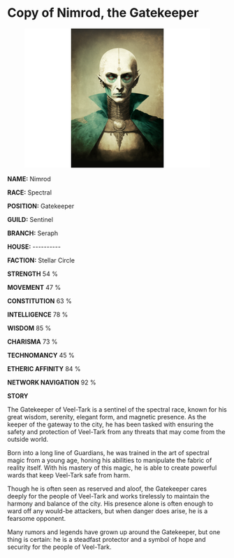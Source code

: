 # Copy of Nimrod, the Gatekeeper

<figure><img src="../../.gitbook/assets/Nimrod, the Gatekeeper.png" alt=""><figcaption></figcaption></figure>

**NAME:**                                    Nimrod

**RACE:**                                      Spectral

**POSITION:**                              Gatekeeper



**GUILD:**                                       Sentinel

**BRANCH:**                                   Seraph

**HOUSE:**                                    ----------



**FACTION:**                                  Stellar Circle



**STRENGTH**                                54 %     &#x20;

**MOVEMENT**                             47 %

**CONSTITUTION**                      63 %



**INTELLIGENCE**                          78 %

**WISDOM**                                   85 %

**CHARISMA**                               73 %



**TECHNOMANCY**                     45 %                   &#x20;

**ETHERIC AFFINITY**                 84 %

**NETWORK NAVIGATION**          92 %



**STORY**

The Gatekeeper of Veel-Tark is a sentinel of the spectral race, known for his great wisdom, serenity, elegant form, and magnetic presence. As the keeper of the gateway to the city, he has been tasked with ensuring the safety and protection of Veel-Tark from any threats that may come from the outside world.

Born into a long line of Guardians, he was trained in the art of spectral magic from a young age, honing his abilities to manipulate the fabric of reality itself. With his mastery of this magic, he is able to create powerful wards that keep Veel-Tark safe from harm.

Though he is often seen as reserved and aloof, the Gatekeeper cares deeply for the people of Veel-Tark and works tirelessly to maintain the harmony and balance of the city. His presence alone is often enough to ward off any would-be attackers, but when danger does arise, he is a fearsome opponent.

Many rumors and legends have grown up around the Gatekeeper, but one thing is certain: he is a steadfast protector and a symbol of hope and security for the people of Veel-Tark.

